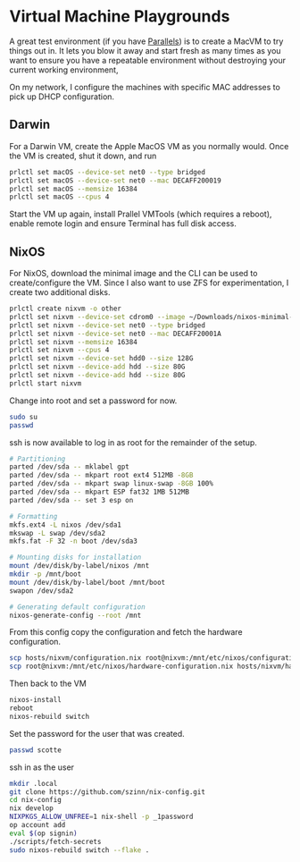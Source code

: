 # Virtual Machine Playgrounds

A great test environment (if you have [Parallels](https://www.parallels.com)) is to create a MacVM to try things out in.
It lets you blow it away and start fresh as many times as you want to ensure you have a repeatable environment without destroying your current working environment,

On my network, I configure the machines with specific MAC addresses to pick up DHCP configuration.

## Darwin

For a Darwin VM, create the Apple MacOS VM as you normally would.
Once the VM is created, shut it down, and run

```sh
prlctl set macOS --device-set net0 --type bridged
prlctl set macOS --device-set net0 --mac DECAFF200019
prlctl set macOS --memsize 16384
prlctl set macOS --cpus 4
```

Start the VM up again, install Prallel VMTools (which requires a reboot), enable remote login and ensure Terminal has full disk access.

## NixOS

For NixOS, download the minimal image and the CLI can be used to create/configure the VM.
Since I also want to use ZFS for experimentation, I create two additional disks.

```sh
prlctl create nixvm -o other
prlctl set nixvm --device-set cdrom0 --image ~/Downloads/nixos-minimal-23.11.1697.781e2a9797ec-aarch64-linux.iso  --connect
prlctl set nixvm --device-set net0 --type bridged
prlctl set nixvm --device-set net0 --mac DECAFF20001A
prlctl set nixvm --memsize 16384
prlctl set nixvm --cpus 4
prlctl set nixvm --device-set hdd0 --size 128G
prlctl set nixvm --device-add hdd --size 80G
prlctl set nixvm --device-add hdd --size 80G
prlctl start nixvm
```

Change into root and set a password for now.

```sh
sudo su
passwd
```

ssh is now available to log in as root for the remainder of the setup.

```sh
# Partitioning
parted /dev/sda -- mklabel gpt
parted /dev/sda -- mkpart root ext4 512MB -8GB
parted /dev/sda -- mkpart swap linux-swap -8GB 100%
parted /dev/sda -- mkpart ESP fat32 1MB 512MB
parted /dev/sda -- set 3 esp on

# Formatting
mkfs.ext4 -L nixos /dev/sda1
mkswap -L swap /dev/sda2
mkfs.fat -F 32 -n boot /dev/sda3

# Mounting disks for installation
mount /dev/disk/by-label/nixos /mnt
mkdir -p /mnt/boot
mount /dev/disk/by-label/boot /mnt/boot
swapon /dev/sda2

# Generating default configuration
nixos-generate-config --root /mnt
```

From this config copy the configuration and fetch the hardware configuration.

```sh
scp hosts/nixvm/configuration.nix root@nixvm:/mnt/etc/nixos/configuration.nix
scp root@nixvm:/mnt/etc/nixos/hardware-configuration.nix hosts/nixvm/hardware-configuration.nix
```

Then back to the VM

```sh
nixos-install
reboot
nixos-rebuild switch
```

Set the password for the user that was created.

```sh
passwd scotte
```

ssh in as the user

```sh
mkdir .local
git clone https://github.com/szinn/nix-config.git
cd nix-config
nix develop
NIXPKGS_ALLOW_UNFREE=1 nix-shell -p _1password
op account add
eval $(op signin)
./scripts/fetch-secrets
sudo nixos-rebuild switch --flake .
```
